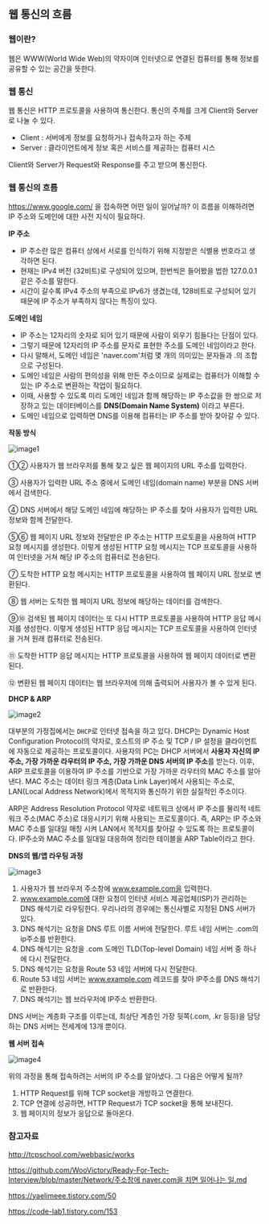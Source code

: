 ## 웹 통신의 흐름

### 웹이란?

웹은 WWW(World Wide Web)의 약자이며 인터넷으로 연결된 컴퓨터를 통해 정보를 공유할 수 있는 공간을 뜻한다.

### 웹 통신

웹 통신은 HTTP 프로토콜을 사용하여 통신한다. 통신의 주체를 크게 Client와 Server로 나눌 수 있다.

- Client : 서버에게 정보를 요청하거나 접속하고자 하는 주체
- Server : 클라이언트에게 정보 혹은 서비스를 제공하는 컴퓨터 시스

Client와 Server가 Request와 Response를 주고 받으며 통신한다. 

### 웹 통신의 흐름

https://www.google.com/ 을 접속하면 어떤 일이 일어날까? 이 흐름을 이해하려면 IP 주소와 도메인에 대한 사전 지식이 필요하다. 

**IP 주소**

- IP 주소란 많은 컴퓨터 상에서 서로를 인식하기 위해 지정받은 식별용 번호라고 생각하면 된다.
- 현재는 IPv4 버전 (32비트)로 구성되어 있으며, 한번씩은 들어봤을 법한 127.0.0.1 같은 주소를 말한다.
- 시간이 갈수록 IPv4 주소의 부족으로 IPv6가 생겼는데, 128비트로 구성되어 있기 때문에 IP 주소가 부족하지 않다는 특징이 있다.

**도메인 네임**

- IP 주소는 12자리의 숫자로 되어 있기 때문에 사람이 외우기 힘들다는 단점이 있다.
- 그렇기 때문에 12자리의 IP 주소를 문자로 표현한 주소를 도메인 네임이라고 한다.
- 다시 말해서, 도메인 네임은 'naver.com'처럼 몇 개의 의미있는 문자들과 .의 조합으로 구성된다.
- 도메인 네임은 사람의 편의성을 위해 만든 주소이므로 실제로는 컴퓨터가 이해할 수 있는 IP 주소로 변환하는 작업이 필요하다.
- 이때, 사용할 수 있도록 미리 도메인 네임과 함께 해당하는 IP 주소값을 한 쌍으로 저장하고 있는 데이터베이스를 **DNS(Domain Name System)** 이라고 부른다.
- 도메인 네임으로 입력하면 DNS를 이용해 컴퓨터는 IP 주소를 받아 찾아갈 수 있다.

**작동 방식**

![image1](https://github.com/isprogrammingfun/TIL/assets/78543382/8811da26-8b68-4b0f-bb85-9da20708f4c6)

①② 사용자가 웹 브라우저를 통해 찾고 싶은 웹 페이지의 URL 주소를 입력한다.

③ 사용자가 입력한 URL 주소 중에서 도메인 네임(domain name) 부분을 DNS 서버에서 검색한다.

④ DNS 서버에서 해당 도메인 네임에 해당하는 IP 주소를 찾아 사용자가 입력한 URL 정보와 함께 전달한다.

⑤⑥ 웹 페이지 URL 정보와 전달받은 IP 주소는 HTTP 프로토콜을 사용하여 HTTP 요청 메시지를 생성한다. 이렇게 생성된 HTTP 요청 메시지는 TCP 프로토콜을 사용하여 인터넷을 거쳐 해당 IP 주소의 컴퓨터로 전송된다.

⑦ 도착한 HTTP 요청 메시지는 HTTP 프로토콜을 사용하여 웹 페이지 URL 정보로 변환된다.

⑧ 웹 서버는 도착한 웹 페이지 URL 정보에 해당하는 데이터를 검색한다.

⑨⑩ 검색된 웹 페이지 데이터는 또 다시 HTTP 프로토콜을 사용하여 HTTP 응답 메시지를 생성한다. 이렇게 생성된 HTTP 응답 메시지는 TCP 프로토콜을 사용하여 인터넷을 거쳐 원래 컴퓨터로 전송된다.

⑪ 도착한 HTTP 응답 메시지는 HTTP 프로토콜을 사용하여 웹 페이지 데이터로 변환된다.

⑫ 변환된 웹 페이지 데이터는 웹 브라우저에 의해 출력되어 사용자가 볼 수 있게 된다.

**DHCP & ARP**

![image2](https://github.com/isprogrammingfun/TIL/assets/78543382/83c5e90d-81da-4c49-9996-a1d4be9b7046)

대부분의 가정집에서는 `DHCP`로 인터넷 접속을 하고 있다. DHCP는 Dynamic Host Configuration Protocol의 약자로, 호스트의 IP 주소 및 TCP / IP 설정을 클라이언트에 자동으로 제공하는 프로토콜이다. 사용자의 PC는 DHCP 서버에서 **사용자 자신의 IP 주소, 가장 가까운 라우터의 IP 주소, 가장 가까운 DNS 서버의 IP 주소**를 받는다. 이후, ARP 프로토콜을 이용하여 IP 주소를 기반으로 가장 가까운 라우터의 MAC 주소를 알아낸다. MAC 주소는 데이터 링크 계층(Data Link Layer)에서 사용되는 주소로, LAN(Local Address Network)에서 목적지와 통신하기 위한 실질적인 주소이다.

ARP은 Address Resolution Protocol 약자로 네트워크 상에서 IP 주소를 물리적 네트워크 주소(MAC 주소)로 대응시키기 위해 사용되는 프로토콜이다. 즉, ARP는 IP 주소와 MAC 주소를 일대일 매칭 시켜 LAN에서 목적지를 찾아갈 수 있도록 하는 프로토콜이다. IP주소와 MAC 주소를 일대일 대응하여 정리한 테이블을 ARP Table이라고 한다. 

**DNS의 웹/앱 라우팅 과정**

![image3](https://github.com/isprogrammingfun/TIL/assets/78543382/bedeee97-9c2b-4484-9a3a-69a2ebf68e23)
1. 사용자가 웹 브라우저 주소창에 www.example.com을 입력한다. 
2. www.example.com에 대한 요청이 인터넷 서비스 제공업체(ISP)가 관리하는 DNS 해석기로 라우팅한다. 우리나라의 경우에는 통신사별로 지정된 DNS 서버가 있다.
3. DNS 해석기는 요청을 DNS 루트 이름 서버에 전달한다. 루트 네임 서버는 .com의 ip주소를 반환한다.
4. DNS 해석기는 요청을 .com 도메인 TLD(Top-level Domain) 네임 서버 중 하나에 다시 전달한다.
5. DNS 해석기는 요청을 Route 53 네임 서버에 다시 전달한다.
6. Route 53 네임 서버는 www.example.com 레코드를 찾아 IP주소를 DNS 해석기로 반환한다.
7. DNS 해석기는 웹 브라우저에 IP주소 반환한다. 

DNS 서버는 계층화 구조를 이루는데, 최상단 계층인 가장 뒷쪽(.com, .kr 등등)을 담당하는 DNS 서버는 전세계에 13개 뿐이다.

**웹 서버 접속**

![image4](https://github.com/isprogrammingfun/TIL/assets/78543382/2d2f1fdb-68f1-4c78-af15-90ef9b045754)

위의 과정을 통해 접속하려는 서버의 IP 주소를 알아냈다. 그 다음은 어떻게 될까?

1. HTTP Request를 위해 TCP socket을 개방하고 연결한다.
2. TCP 연결에 성공하면, HTTP Request가 TCP socket을 통해 보내진다.
3. 웹 페이지의 정보가 응답으로 돌아온다.

### 참고자료

http://tcpschool.com/webbasic/works

[https://github.com/WooVictory/Ready-For-Tech-Interview/blob/master/Network/주소창에 naver.com을 치면 일어나는 일.md](https://github.com/WooVictory/Ready-For-Tech-Interview/blob/master/Network/%EC%A3%BC%EC%86%8C%EC%B0%BD%EC%97%90%20naver.com%EC%9D%84%20%EC%B9%98%EB%A9%B4%20%EC%9D%BC%EC%96%B4%EB%82%98%EB%8A%94%20%EC%9D%BC.md)

https://yaelimeee.tistory.com/50

https://code-lab1.tistory.com/153